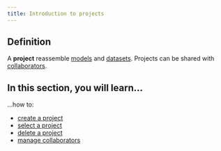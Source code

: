 ```yaml
---
title: Introduction to projects
---
```


## Definition

A **project** reassemble [models](../models/introduction.md) and [datasets](../datasets/introduction.md). Projects can be shared with [collaborators](collaborators/whats-a-collaborator.md).

## In this section, you will learn...

...how to:

- [create a project](create-a-project.mdx)
- [select a project](select-a-project.mdx)
- [delete a project](delete-a-project.mdx)
- [manage collaborators](collaborators/whats-a-collaborator.md)
